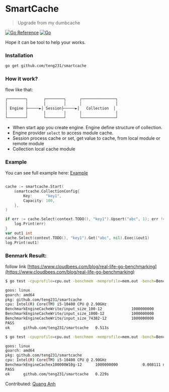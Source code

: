 # SmartCache
> Upgrade from my dumbcache

[![Go Reference](https://pkg.go.dev/badge/github.com/princjef/gomarkdoc.svg)](https://pkg.go.dev/github.com/teng231/smartcache)
[![Go](https://github.com/teng231/smartcache/actions/workflows/go.yml/badge.svg?branch=master)](https://github.com/teng231/smartcache/actions/workflows/go.yml)

Hope it can be tool to help your works.

### Installation

```bash
go get github.com/teng231/smartcache
```

### How it work?

flow like that:


```bash
┌────────┐       ┌────────┐      ┌───────────────┐
│        │       │        │      │               │
│ Engine ├─────►│ Session├─────►│   Collection  │
│        │       │        │      │               │
└────────┘       └────────┘      └───────────────┘
```

* When start app you create engine. Engine define structure of collection.
* Engine provider `select` to access module cache.
* Session process cache or set, get value to cache, from local module or remote module
* Collection local cache module

### Example
You can see full example here: [Example](https://github.com/teng231/smartcache/tree/master/example)

```go

cache := smartcache.Start(
    &smartcache.CollectionConfig{
        Key:      "key1",
        Capacity: 100,
    },
)

if err := cache.Select(context.TODO(), "key1").Upsert("abc", 1); err != nil {
    log.Print(err)
}
var out1 int
cache.Select(context.TODO(), "key1").Get("abc", nil).Exec(&out1)
log.Print(out1)

```

### Benmark Result:
follow link
[https://www.cloudbees.com/blog/real-life-go-benchmarking](https://www.cloudbees.com/blog/real-life-go-benchmarking)
```bash
$ go test -cpuprofile=cpu.out -benchmem -memprofile=mem.out -bench=BenchmarkEngineCacheWrite -run=^a

goos: linux
goarch: amd64
pkg: github.com/teng231/smartcache
cpu: Intel(R) Core(TM) i5-10400 CPU @ 2.90GHz
BenchmarkEngineCacheWrite/input_size_100-12         	1000000000	         0.0000460 ns/op	       0 B/op	       0 allocs/op
BenchmarkEngineCacheWrite/input_size_1000-12        	1000000000	         0.0004365 ns/op	       0 B/op	       0 allocs/op
BenchmarkEngineCacheWrite/input_size_74382-12       	1000000000	         0.05490 ns/op	       0 B/op	       0 allocs/op
PASS
ok  	github.com/teng231/smartcache	0.513s
```

```bash
$ go test -cpuprofile=cpu.out -benchmem -memprofile=mem.out -bench=BenchmarkEngineCachex100000W10g -run=^a

goos: linux
goarch: amd64
pkg: github.com/teng231/smartcache
cpu: Intel(R) Core(TM) i5-10400 CPU @ 2.90GHz
BenchmarkEngineCachex100000W10g-12    	1000000000	         0.008111 ns/op	       0 B/op	       0 allocs/op
PASS
ok  	github.com/teng231/smartcache	0.229s
```


Contributed:
    [Quang Anh](github.com/)